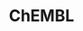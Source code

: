 ---
layout: default
bigquery: https://console.cloud.google.com/bigquery?p=patents-public-data&d=ebi_chembl&page=dataset
citation: '"The ChEMBL database in 2017." Anna Gaulton, Anne Hersey, Michał Nowotka,
  A Patrícia Bento, Jon Chambers, David Mendez, Prudence Mutowo, Francis Atkinson,
  Louisa J Bellis, Elena Cibrián-Uhalte, Mark Davies, Nathan Dedman, Anneli Karlsson,
  María Paula Magariños, John P Overington, George Papadatos, Ines Smit, Andrew R
  Leach Nucleic acids Research (2017) 45 (Database Issue), D945-D954'
contributors: European Bioinformatics Institute
cost: None
description: ChEMBL Data is a manually curated database of small molecules used in
  drug discovery, including information about existing patented drugs.
documentation: 'schema: https://www.ebi.ac.uk/chembl/db_schema


  '
last_edit: 04/08/2022, 08:28:26
location: https://console.cloud.google.com/marketplace/product/google_patents_public_datasets/chembl
maintained_by: EMBL-EBI, an outstation of European Molecular Biology Laboratory
related_publications: '

  ChEMBL: towards direct deposition of bioassay data.


  Mendez D, Gaulton A, Bento AP, Chambers J, De Veij M, Félix E, Magariños MP, Mosquera
  JF, Mutowo P, Nowotka M, Gordillo-Marañón M, Hunter F, Junco L, Mugumbate G, Rodriguez-Lopez
  M, Atkinson F, Bosc N, Radoux CJ, Segura-Cabrera A, Hersey A, Leach AR.


  — Nucleic Acids Res. 2019; 47(D1):D930-D940. doi: 10.1093/nar/gky1075

  '
schema_fields:
- level2_description
- cell_name
- patent_use_code
- warning_year
- definition
- ad_type
- bto_id
- hbd_lipinski
- dosed_ingredient
- class_type
- first_approval
- potential_duplicate
- oc_id
- short_name
- curation_comment
- smid
- bao_format
- parent_go_id
- cx_logp
- bao_endpoint
- protein_class_id
- standard_units
- predbind_id
- updated_on
- mw_freebase
- target_mapping
- title
- efo_term
- le
- first_page
- standard_upper_value
- submission_date
- alert_set_id
- ref_id
- level1
- site_residues
- l6
- job_id
- dosage_form
- parent_type
- standard_text_value
- drugind_id
- patent_no
- src_description
- mc_target_accession
- irac_code
- toid
- ridx
- major_class
- accession
- product_id
- alert_name
- l1
- usan_substem
- withdrawn_country
- stem
- go_id
- cellosaurus_id
- who_name
- value
- indication_class
- who_extra
- chembl_id
- assay_param_id
- availability_type
- compsyn_id
- first_in_class
- assay_class_id
- frac_code
- met_conversion
- as_id
- tbl
- research_stem
- assay_category
- level3_description
- mechanism_of_action
- molecular_mechanism
- site_id
- component_synonym
- organism
- parenteral
- strength
- type
- doc_type
- journal
- ref_type
- standard_relation
- cell_description
- polymer_flag
- target_desc
- tissue_id
- indref_id
- usan_stem
- res_stem_id
- species_group_flag
- ddd_value
- site_name
- downgraded
- bao_id
- uberon_id
- annotation
- hba_lipinski
- level5
- cx_logd
- irac_class_id
- cx_most_apka
- normal_range_max
- status
- source_domain_id
- parameter_type
- pathway_key
- label
- volume
- synonyms
- l5
- publication_number
- warning_class
- active_ingredient
- usan_stem_id
- drug_substance_flag
- direct_interaction
- abstract
- disease_efficacy
- normal_range_min
- activity_comment
- domain_id
- comments
- component_type
- target_type
- isoform
- issue
- parent_id
- usan_stem_definition
- aspect
- warning_description
- formulation_id
- cx_most_bpka
- level3
- nda_type
- confidence_score
- orig_description
- approval_date
- drug_record_id
- standard_inchi_key
- heavy_atoms
- confidence
- doc_id
- num_lipinski_ro5_violations
- assay_cell_type
- hrac_code
- hbd
- mol_irac_id
- authors
- withdrawn_year
- domain_type
- std_act_id
- assay_desc
- previous_company
- domain_description
- molsyn_id
- syn_type
- assay_type
- bei
- biocomp_id
- l7
- cl_lincs_id
- applicant_full_name
- active_molregno
- full_molformula
- cidx
- activity_id
- cell_source_organism
- entity_type
- path
- natural_product
- priority
- targrel_id
- doi
- patent_expire_date
- parent_molregno
- withdrawn_flag
- mol_hrac_id
- variant_id
- level4_description
- result_flag
- component_id
- chirality
- tid
- aidx
- mesh_heading
- mc_target_name
- class_level
- structure_type
- withdrawn_reason
- ro3_pass
- smarts
- ref_url
- company
- assay_tissue
- ingredient
- alogp
- set_name
- met_comment
- mutation
- ddd_id
- binding_site_comment
- assay_id
- chebi_par_id
- pathway_id
- level2
- l2
- cell_source_tissue
- stat
- assay_tax_id
- hba
- sitecomp_id
- homologue
- updated_by
- compound_name
- cell_ontology_id
- canonical_smiles
- standard_flag
- mol_frac_id
- last_active
- warning_country
- entity_id
- assay_subcellular_fraction
- end_position
- tid_fixed
- src_assay_id
- metref_id
- domain_name
- version
- comp_class_id
- upper_value
- src_compound_id
- l8
- l4
- molregno
- delist_flag
- published_units
- creation_date
- num_ro5_violations
- assay_test_type
- relationship_type
- published_type
- full_mwt
- src_id
- helm_notation
- acd_most_bpka
- molecule_type
- cell_source_tax_id
- atc_code
- rgid
- sequence
- relationship_desc
- hrac_class_id
- ddd_admr
- usan_year
- innovator_company
- level4
- patent_id
- frac_class_id
- cpd_str_alert_id
- ddd_units
- mecref_id
- targcomp_id
- max_phase
- prod_pat_id
- co_stem_id
- name
- molecular_species
- withdrawn_class
- acd_logp
- pref_name
- psa
- qudt_units
- db_version
- idx
- drug_product_flag
- caloha_id
- published_value
- mechanism_comment
- source
- substrate_record_id
- text_value
- ap_id
- lle
- cell_id
- relationship
- published_relation
- mw_monoisotopic
- standard_value
- mc_target_type
- mec_id
- ass_cls_map_id
- mc_tax_id
- assay_source
- protein_class_synonym
- relation
- mesh_id
- met_id
- year
- subgroup
- compd_id
- prediction_method
- warning_type
- mc_organism
- log_id
- tax_id
- db_source
- curated_by
- units
- protclasssyn_id
- warnref_id
- mol_atc_id
- pubmed_id
- parameter_value
- protein_class_desc
- l3
- aromatic_rings
- inorganic_flag
- sequence_md5sum
- therapeutic_flag
- topical
- route
- prodrug
- molfile
- description
- max_phase_for_ind
- enzyme_name
- enzyme_tid
- sei
- action_type
- activity_count
- pchembl_value
- data_validity_comment
- country
- qed_weighted
- alert_id
- efo_id
- trade_name
- standard_type
- compound_key
- comp_go_id
- metabolite_record_id
- oral
- uo_units
- actsm_id
- clo_id
- record_id
- acd_most_apka
- standard_inchi
- ddd_comment
- black_box_warning
- assay_organism
- rtb
- last_page
- num_alerts
- acd_logd
- stem_class
- level1_description
- assay_strain
- warning_id
- selectivity_comment
- start_position
- related_tid
- src_short_name
shortname: chembl
tags:
- biotechnology
- health
- chemical
- bioinformatics
- medical
terms_of_use: CC BY-SA 3.0
title: ChEMBL
uuid: e232a192-965c-4ec9-904c-155b6dfe56c5
---